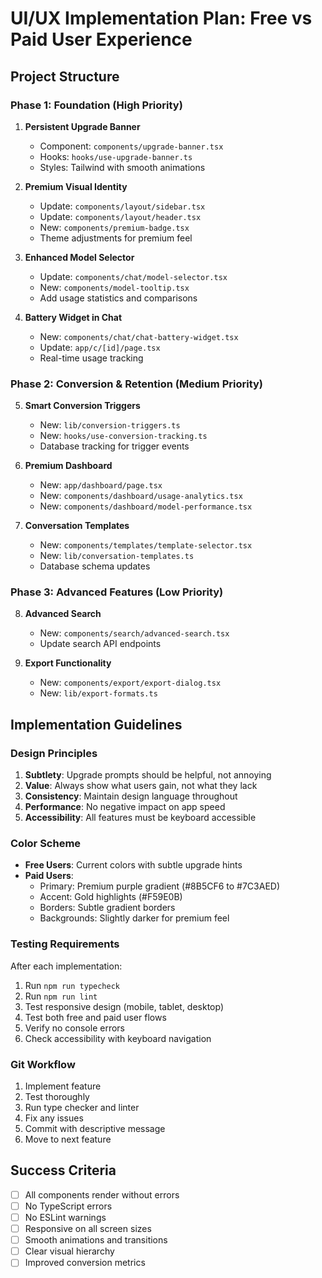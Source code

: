 # UI/UX Implementation Plan: Free vs Paid User Experience

## Project Structure

### Phase 1: Foundation (High Priority)

1. **Persistent Upgrade Banner**

   - Component: `components/upgrade-banner.tsx`
   - Hooks: `hooks/use-upgrade-banner.ts`
   - Styles: Tailwind with smooth animations

2. **Premium Visual Identity**

   - Update: `components/layout/sidebar.tsx`
   - Update: `components/layout/header.tsx`
   - New: `components/premium-badge.tsx`
   - Theme adjustments for premium feel

3. **Enhanced Model Selector**

   - Update: `components/chat/model-selector.tsx`
   - New: `components/model-tooltip.tsx`
   - Add usage statistics and comparisons

4. **Battery Widget in Chat**
   - New: `components/chat/chat-battery-widget.tsx`
   - Update: `app/c/[id]/page.tsx`
   - Real-time usage tracking

### Phase 2: Conversion & Retention (Medium Priority)

5. **Smart Conversion Triggers**

   - New: `lib/conversion-triggers.ts`
   - New: `hooks/use-conversion-tracking.ts`
   - Database tracking for trigger events

6. **Premium Dashboard**

   - New: `app/dashboard/page.tsx`
   - New: `components/dashboard/usage-analytics.tsx`
   - New: `components/dashboard/model-performance.tsx`

7. **Conversation Templates**
   - New: `components/templates/template-selector.tsx`
   - New: `lib/conversation-templates.ts`
   - Database schema updates

### Phase 3: Advanced Features (Low Priority)

8. **Advanced Search**

   - New: `components/search/advanced-search.tsx`
   - Update search API endpoints

9. **Export Functionality**
   - New: `components/export/export-dialog.tsx`
   - New: `lib/export-formats.ts`

## Implementation Guidelines

### Design Principles

1. **Subtlety**: Upgrade prompts should be helpful, not annoying
2. **Value**: Always show what users gain, not what they lack
3. **Consistency**: Maintain design language throughout
4. **Performance**: No negative impact on app speed
5. **Accessibility**: All features must be keyboard accessible

### Color Scheme

- **Free Users**: Current colors with subtle upgrade hints
- **Paid Users**:
  - Primary: Premium purple gradient (#8B5CF6 to #7C3AED)
  - Accent: Gold highlights (#F59E0B)
  - Borders: Subtle gradient borders
  - Backgrounds: Slightly darker for premium feel

### Testing Requirements

After each implementation:

1. Run `npm run typecheck`
2. Run `npm run lint`
3. Test responsive design (mobile, tablet, desktop)
4. Test both free and paid user flows
5. Verify no console errors
6. Check accessibility with keyboard navigation

### Git Workflow

1. Implement feature
2. Test thoroughly
3. Run type checker and linter
4. Fix any issues
5. Commit with descriptive message
6. Move to next feature

## Success Criteria

- [ ] All components render without errors
- [ ] No TypeScript errors
- [ ] No ESLint warnings
- [ ] Responsive on all screen sizes
- [ ] Smooth animations and transitions
- [ ] Clear visual hierarchy
- [ ] Improved conversion metrics
